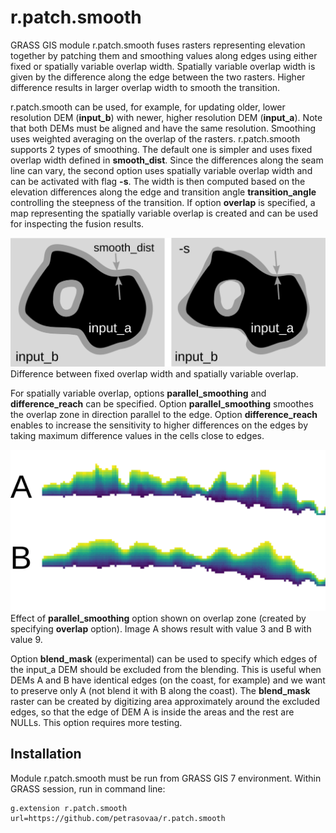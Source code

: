 # r.patch.smooth
GRASS GIS module r.patch.smooth fuses rasters representing elevation together by patching them and smoothing
values along edges using either fixed or spatially variable overlap width.
Spatially variable overlap width is given by the difference
along the edge between the two rasters. Higher difference results in larger overlap width
to smooth the transition.

r.patch.smooth can be used, for example, for updating older, lower resolution
DEM (<b>input_b</b>) with newer, higher resolution DEM (<b>input_a</b>).
Note that both DEMs must be aligned and have the same resolution.
Smoothing uses weighted averaging on the overlap of the rasters.
r.patch.smooth supports 2 types of smoothing. The default one is
simpler and uses fixed overlap width defined in <b>smooth_dist</b>.
Since the differences along the seam line can vary,
the second option uses spatially variable overlap width and can be activated with flag <b>-s</b>.
The width is then computed based on the elevation differences along the edge and
transition angle <b>transition_angle</b> controlling the steepness of the transition.
If option <b>overlap</b> is specified, a map representing the spatially variable overlap
is created and can be used for inspecting the fusion results.



<img src="r_patch_smooth_overview.png" width=600 border=0><br>
Difference between fixed overlap width and spatially variable overlap.

<p>
For spatially variable overlap, options <b>parallel_smoothing</b>
and <b>difference_reach</b> can be specified.
Option <b>parallel_smoothing</b> smoothes the overlap zone in direction
parallel to the edge.
Option <b>difference_reach</b> enables to increase the sensitivity to higher
differences on the edges by taking maximum difference values in the cells
close to edges.

<img src="r_patch_smooth_parallel_smoothing.png" border=0><br>
Effect of <b>parallel_smoothing</b> option shown on overlap zone (created by specifying <b>overlap</b> option).
Image A shows result with value 3 and B with value 9.


Option <b>blend_mask</b> (experimental) can be used to specify which edges of
the input_a DEM should be excluded from the blending. This is useful when
DEMs A and B have identical edges (on the coast, for example) and we want
to preserve only A (not blend it with B along the coast).
The <b>blend_mask</b> raster can be created by digitizing area approximately around the excluded edges,
so that the edge of DEM A is inside the areas and the rest are NULLs.
This option requires more testing.

## Installation
Module r.patch.smooth must be run from GRASS GIS 7 environment. Within GRASS session, run in command line:

    g.extension r.patch.smooth url=https://github.com/petrasovaa/r.patch.smooth
